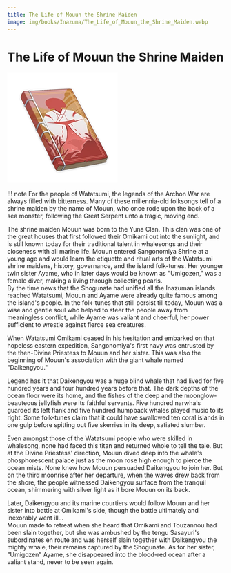 ```yaml
---
title: The Life of Mouun the Shrine Maiden
image: img/books/Inazuma/The_Life_of_Mouun_the_Shrine_Maiden.webp
---
```


# The Life of Mouun the Shrine Maiden

![Book Image](../../img/books/Inazuma/The_Life_of_Mouun_the_Shrine_Maiden.webp)

!!! note
    For the people of Watatsumi, the legends of the Archon War are always filled with bitterness. Many of these millennia-old folksongs tell of a shrine maiden by the name of Mouun, who once rode upon the back of a sea monster, following the Great Serpent unto a tragic, moving end.
  
The shrine maiden Mouun was born to the Yuna Clan. This clan was one of the great houses that first followed their Omikami out into the sunlight, and is still known today for their traditional talent in whalesongs and their closeness with all marine life. Mouun entered Sangonomiya Shrine at a young age and would learn the etiquette and ritual arts of the Watatsumi shrine maidens, history, governance, and the island folk-tunes. Her younger twin sister Ayame, who in later days would be known as "Umigozen," was a female diver, making a living through collecting pearls.  
By the time news that the Shogunate had unified all the Inazuman islands reached Watatsumi, Mouun and Ayame were already quite famous among the island's people. In the folk-tunes that still persist till today, Mouun was a wise and gentle soul who helped to steer the people away from meaningless conflict, while Ayame was valiant and cheerful, her power sufficient to wrestle against fierce sea creatures.  
  
When Watatsumi Omikami ceased in his hesitation and embarked on that hopeless eastern expedition, Sangonomiya's first navy was entrusted by the then-Divine Priestess to Mouun and her sister. This was also the beginning of Mouun's association with the giant whale named "Daikengyou."  
  
Legend has it that Daikengyou was a huge blind whale that had lived for five hundred years and four hundred years before that. The dark depths of the ocean floor were its home, and the fishes of the deep and the moonglow-beauteous jellyfish were its faithful servants. Five hundred narwhals guarded its left flank and five hundred humpback whales played music to its right. Some folk-tunes claim that it could have swallowed ten coral islands in one gulp before spitting out five skerries in its deep, satiated slumber.  
  
Even amongst those of the Watatsumi people who were skilled in whalesong, none had faced this titan and returned whole to tell the tale. But at the Divine Priestess' direction, Mouun dived deep into the whale's phosphorescent palace just as the moon rose high enough to pierce the ocean mists. None knew how Mouun persuaded Daikengyou to join her. But on the third moonrise after her departure, when the waves drew back from the shore, the people witnessed Daikengyou surface from the tranquil ocean, shimmering with silver light as it bore Mouun on its back.  
  
Later, Daikengyou and its marine courtiers would follow Mouun and her sister into battle at Omikami's side, though the battle ultimately and inexorably went ill...  
Mouun made to retreat when she heard that Omikami and Touzannou had been slain together, but she was ambushed by the tengu Sasayuri's subordinates en route and was herself slain together with Daikengyou the mighty whale, their remains captured by the Shogunate. As for her sister, "Umigozen" Ayame, she disappeared into the blood-red ocean after a valiant stand, never to be seen again.